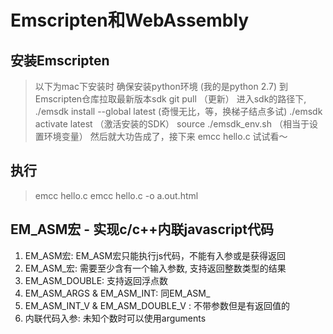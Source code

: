 # Emscripten和WebAssembly
## 安装Emscripten
> 以下为mac下安装时
> 确保安装python环境 (我的是python 2.7)
> 到Emscripten仓库拉取最新版本sdk
> git pull （更新）
> 进入sdk的路径下, ./emsdk install --global latest (奇慢无比，等，换梯子结点多试)
> ./emsdk activate latest （激活安装的SDK）
> source ./emsdk_env.sh （相当于设置环境变量）
> 然后就大功告成了，接下来 emcc hello.c 试试看～

## 执行
> emcc hello.c 
> emcc hello.c -o a.out.html

## EM_ASM宏 - 实现c/c++内联javascript代码
1. EM_ASM宏: EM_ASM宏只能执行js代码，不能有入参或是获得返回
2. EM_ASM_宏: 需要至少含有一个输入参数, 支持返回整数类型的结果
3. EM_ASM_DOUBLE: 支持返回浮点数
3. EM_ASM_ARGS & EM_ASM_INT: 同EM_ASM_
4. EM_ASM_INT_V & EM_ASM_DOUBLE_V : 不带参数但是有返回值的
5. 内联代码入参: 未知个数时可以使用arguments

